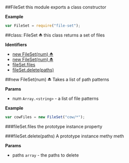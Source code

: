 <a name="module_FileSet"></a>
##FileSet
this module exports a class constructor

**Example**  
```js
var FileSet = require("file-set");
```

<a name="module_FileSet"></a>
##class: FileSet ⏏
this class returns a set of files

**Identifiers**

  * [new FileSet(num) ⏏](#module_FileSet)
  * [new FileSet(num) ⏏](#module_FileSet)
* [fileSet.files](#module_FileSet#files)
* [fileSet.delete(paths)](#module_FileSet#delete)

<a name="module_FileSet"></a>
##new FileSet(num) ⏏
Takes a list of path patterns

**Params**

- num `Array.<string>` - a list of file patterns

**Example**  
```js
var cowFiles = new FileSet("cow/*");
```

<a name="module_FileSet#files"></a>
###fileSet.files
the prototype instance property

<a name="module_FileSet#delete"></a>
###fileSet.delete(paths)
A prototype instance methy meth

**Params**

- paths `array` - the paths to delete

